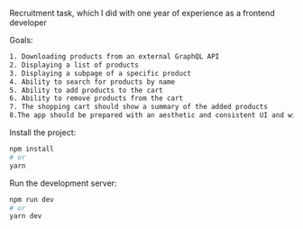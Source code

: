 Recruitment task, which I did with one year of experience as a frontend developer

Goals:
```bash
1. Downloading products from an external GraphQL API
2. Displaying a list of products
3. Displaying a subpage of a specific product
4. Ability to search for products by name
5. Ability to add products to the cart
6. Ability to remove products from the cart
7. The shopping cart should show a summary of the added products
8.The app should be prepared with an aesthetic and consistent UI and with the use of RWD. It should also use Static Site Generation and / or Server-side Rendering
```

Install the project:

```bash
npm install
# or
yarn
```

Run the development server:

```bash
npm run dev
# or
yarn dev
```
